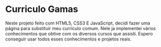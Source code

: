 # Curriculo Gamas
 Neste projeto feito com HTML5, CSS3 E JavaScript, decidi fazer uma página para substituir meu currículo comum. Nele ja implementei vários conhecimentos que obtive com os diversos cursos que assisti. Espero conseguir usar todos esses conhecimentos e projetos reais.
